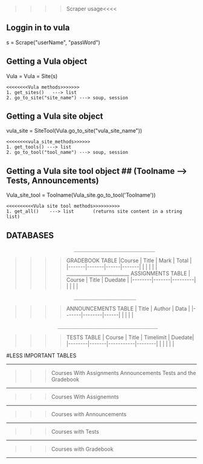 
>>>>Scraper usage<<<<

## Loggin in to vula ##
s = Scrape("userName", "passWord")

## Getting a Vula object ##
Vula = Vula = Site(s)
    
    <<<<<<<<Vula methods>>>>>>>
    1. get_sites()   ---> list
    2. go_to_site("site_name") ---> soup, session

## Getting a Vula site object ##
vula_site = SiteTool(Vula.go_to_site("vula_site_name"))

    <<<<<<<<vula_site_methods>>>>>>
    1. get_tools() ---> list
    2. go_to_tool("tool_name") ---> soup, session
## Getting a Vula site tool object ## (Toolname --> Tests, Announcements)
Vula_site_tool = Toolname(Vula_site.go_to_tool('Toolname'))

    <<<<<<<<<<Vula site tool methods>>>>>>>>>>
    1. get_all()    ---> list       (returns site content in a string list)


## DATABASES ##

                             ______________________________
>>>> GRADEBOOK TABLE        |Course | Title | Mark | Total |
                            |-------|-------|------|-------|
                            |       |       |      |       |
                             __________________________
>>>> ASSIGNMENTS TABLE      | Course | Title | Duedate |
                            |--------|-------|---------|
                            |        |       |         |

                             _______________________
>>>> ANNOUNCEMENTS TABLE    | Title | Author | Data |
                            |-------|--------|------|
                            |       |        |      |

                       _____________________________________       
>>>> TESTS TABLE      | Course | Title | Timelimit | Duedate|
                      |--------|-------|-----------|--------|
                      |        |       |           |        |
                      
#LESS IMPORTANT TABLES

-------------------------------------------------------------------------------
>>> Courses With Assignments Announcements Tests and the Gradebook
-------------------------------------------------------------------------------
>>> Courses With Assignemnts
-------------------------------------------------------------------------------
>>> Courses with Announcements
-------------------------------------------------------------------------------
>>> Courses with Tests
-------------------------------------------------------------------------------
>>> Courses with Gradebook
-------------------------------------------------------------------------------
